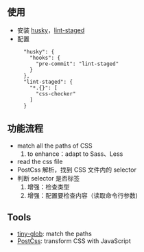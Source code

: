 ## 使用
* 安装 [husky](https://www.npmjs.com/package/husky)，[lint-staged](https://www.npmjs.com/package/lint-staged)
* 配置
  ```
    "husky": {
      "hooks": {
        "pre-commit": "lint-staged"
      }
    },
    "lint-staged": {
      "*.{}": [
        "css-checker"
      ]
    }
  ```

## 功能流程
* match all the paths of CSS
    1. to enhance：adapt to Sass、Less
* read the css file
* PostCss 解析，找到 CSS 文件内的 selector
* 判断 selector 是否标签
    1. 增强：检查类型
    2. 增强：配置要检查内容（读取命令行参数)

## Tools
* [tiny-glob](https://github.com/terkelg/tiny-glob): match the paths
* [PostCss](https://postcss.org/): transform CSS with JavaScript



